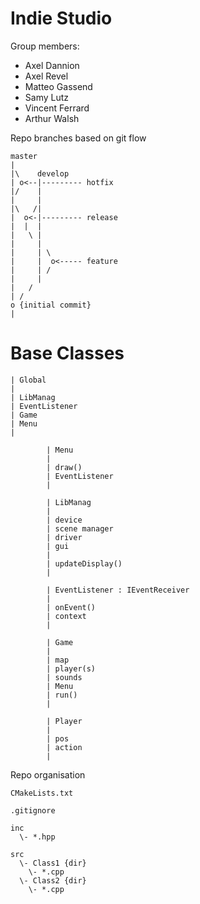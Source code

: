 # Indie Studio

Group members:  
- Axel Dannion 
- Axel Revel
- Matteo Gassend
- Samy Lutz
- Vincent Ferrard
- Arthur Walsh

Repo branches based on git flow

```
master
|
|\    develop
| o<--|--------- hotfix 
|/    |
|     |
|\   /|
|  o<-|--------- release
|  |  |
|   \ |
|     |
|     | \
|     |  o<----- feature
|     | /
|     |
|   /
| /
o {initial commit}
|
```

# Base Classes

```
| Global
|
| LibManag
| EventListener
| Game
| Menu
|

        | Menu
        |
        | draw()
        | EventListener
        |

        | LibManag
        |
        | device
        | scene manager
        | driver
        | gui
        |
        | updateDisplay()
        |

        | EventListener : IEventReceiver
        |
        | onEvent()
        | context
        |

        | Game
        |
        | map
        | player(s)
        | sounds
        | Menu
        | run()
        |

        | Player
        |
        | pos
        | action
        |
```

Repo organisation
```
CMakeLists.txt

.gitignore

inc
  \- *.hpp

src
  \- Class1 {dir}
    \- *.cpp
  \- Class2 {dir}
    \- *.cpp
```
